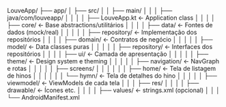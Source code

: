 LouveApp/
├── app/
│   ├── src/
│   │   ├── main/
│   │   │   ├── java/com/louveapp/
│   │   │   │   ├── LouveApp.kt                  ← Application class
│   │   │   │   ├── core/                         ← Base abstractions/utilitários
│   │   │   │   ├── data/                         ← Fontes de dados (mock/real)
│   │   │   │   │   ├── repository/               ← Implementação dos repositórios
│   │   │   │   ├── domain/                       ← Contratos de negócio
│   │   │   │   │   ├── model/                    ← Data classes puras
│   │   │   │   │   ├── repository/               ← Interfaces dos repositórios
│   │   │   │   ├── ui/                           ← Camada de apresentação
│   │   │   │   │   ├── theme/                    ← Design system e theming
│   │   │   │   │   ├── navigation/               ← NavGraph e rotas
│   │   │   │   │   ├── screens/
│   │   │   │   │   │   ├── home/                 ← Tela de listagem de hinos
│   │   │   │   │   │   └── hymn/                 ← Tela de detalhes do hino
│   │   │   │   │   ├── viewmodel/                ← ViewModels de cada tela
│   │   │   ├── res/
│   │   │   │   ├── drawable/                     ← Ícones etc.
│   │   │   │   ├── values/                       ← strings.xml (opcional)
│   │   │   └── AndroidManifest.xml

